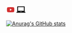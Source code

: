 
[![youtube](https://github.com/Sid1057/sid1057/raw/master/youtube%20(2).png)](https://www.youtube.com/channel/UCtTnP2N39ZJtdKt9i5u7meg) [![blog](https://github.com/Sid1057/sid1057/raw/master/baseline_laptop_chromebook_black_24dp.png)](https://sid1057.github.io)

[![Anurag's GitHub stats](https://github-readme-stats.vercel.app/api?username=sid1057)](https://github.com/anuraghazra/github-readme-stats)

<!--
![Anurag's github stats](https://github-readme-stats.vercel.app/api?username=sid1057&count_private=true)

___

[![Top Langs](https://github-readme-stats.vercel.app/api/top-langs/?username=sid1057&layout=compact&hide=jupyter%20notebook,html)](https://github.com/anuraghazra/github-readme-stats)

![Github stats](https://github-readme-stats.vercel.app/api?username=sid1057&count_private=true&layout=compact&hide_progress=true)

___
[![ReadMe Card](https://github-readme-stats.vercel.app/api/pin/?username=anuraghazra&repo=github-readme-stats)](https://github.com/anuraghazra/github-readme-stats)
[![ReadMe Card](https://github-readme-stats.vercel.app/api/pin/?username=anuraghazra&repo=github-readme-stats)](https://github.com/anuraghazra/github-readme-stats)


\> Do the goddamn cool stuff right now

**Sid1057/sid1057** is a ✨ _special_ ✨ repository because its `README.md` (this file) appears on your GitHub profile.
*cool videos, useful playlists*

[![blog](https://github.com/Sid1057/sid1057/raw/master/post.png)](https://sid1057.github.io/)
*links, articles, papers etc.*
Here are some ideas to get you started:

- 🔭 I’m currently working on ...
- 🌱 I’m currently learning ...
- 👯 I’m looking to collaborate on ...
- 🤔 I’m looking for help with ...
- 💬 Ask me about ...
- 📫 How to reach me: ...
- 😄 Pronouns: ...
- ⚡ Fun fact: ...
-->
